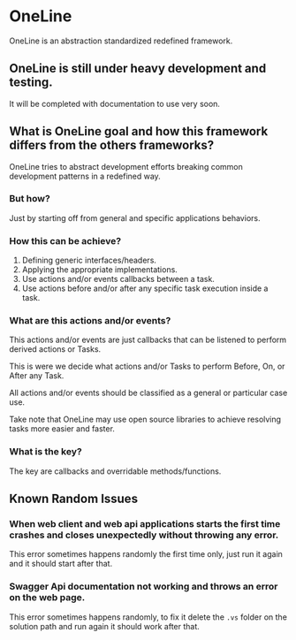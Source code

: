 # OneLine
OneLine is an abstraction standardized redefined framework.

## OneLine is still under heavy development and testing. 

It will be completed with documentation to use very soon.

## What is OneLine goal and how this framework differs from the others frameworks?

OneLine tries to abstract development efforts breaking common development patterns in a redefined way.

### But how? 

Just by starting off from general and specific applications behaviors.

### How this can be achieve? 

1. Defining generic interfaces/headers.
2. Applying the appropriate implementations.
3. Use actions and/or events callbacks between a task.
4. Use actions before and/or after any specific task execution inside a task.

### What are this actions and/or events?

This actions and/or events are just callbacks that can be listened to perform derived actions or Tasks.
 
This is were we decide what actions and/or Tasks to perform Before, On, or After any Task.

All actions and/or events should be classified as a general or particular case use.

Take note that OneLine may use open source libraries to achieve resolving tasks more easier and faster.

### What is the key?

The key are callbacks and overridable methods/functions.

## Known Random Issues

### When web client and web api applications starts the first time crashes and closes unexpectedly without throwing any error.

This error sometimes happens randomly the first time only, just run it again and it should start after that.

### Swagger Api documentation not working and throws an error on the web page.

This error sometimes happens randomly, to fix it delete the `.vs` folder on the solution path and run again it should work after that.
